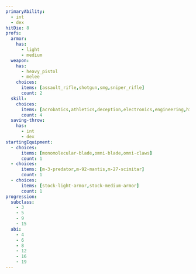 ```yaml
---
primaryAbility:
  - int
  - dex
hitDie: 8
profs:
  armor:
    has:
      - light
      - medium
  weapon:
    has:
      - heavy_pistol
      - melee
    choices:
      items: [assault_rifle,shotgun,smg,sniper_rifle]
      count: 2
  skill:
    choices:
      items: [acrobatics,athletics,deception,electronics,engineering,history,intimidation,investigation,medicine,perception,performance,persuasion,science,sleight-of-hand,stealth,survival,vehicle-handling]
      count: 4
  saving-throw:
    has:
      - int
      - dex
startingEquipment:
  - choices:
      items: [monomolecular-blade,omni-blade,omni-claws]
      count: 1
  - choices:
      items: [m-3-predator,m-92-mantis,m-27-scimitar]
      count: 1
  - choices:
      items: [stock-light-armor,stock-medium-armor]
      count: 1
progression:
  subclass:
    - 3
    - 5
    - 9
    - 15
  abi:
    - 4
    - 6
    - 8
    - 12
    - 16
    - 19
---
```

